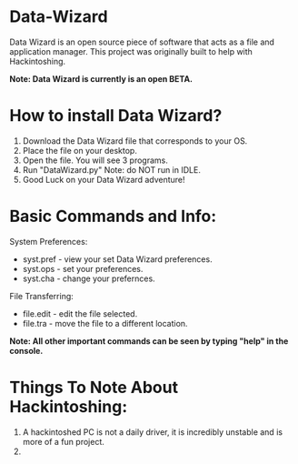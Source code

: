 # Data-Wizard
Data Wizard is an open source piece of software that acts as a file and application manager. This project was originally built to help with Hackintoshing.

**Note: Data Wizard is currently is an open BETA.**

# How to install Data Wizard?
1. Download the Data Wizard file that corresponds to your OS.
2. Place the file on your desktop.
3. Open the file. You will see 3 programs.
4. Run "DataWizard.py" Note: do NOT run in IDLE.
5. Good Luck on your Data Wizard adventure!

# Basic Commands and Info:
System Preferences:
- syst.pref - view your set Data Wizard preferences.
- syst.ops - set your preferences.
- syst.cha - change your prefernces.

File Transferring:
- file.edit - edit the file selected.
- file.tra - move the file to a different location.

**Note: All other important commands can be seen by typing "help" in the console.**

# Things To Note About Hackintoshing:
1. A hackintoshed PC is not a daily driver, it is incredibly unstable and is more of a fun project.
2. 
